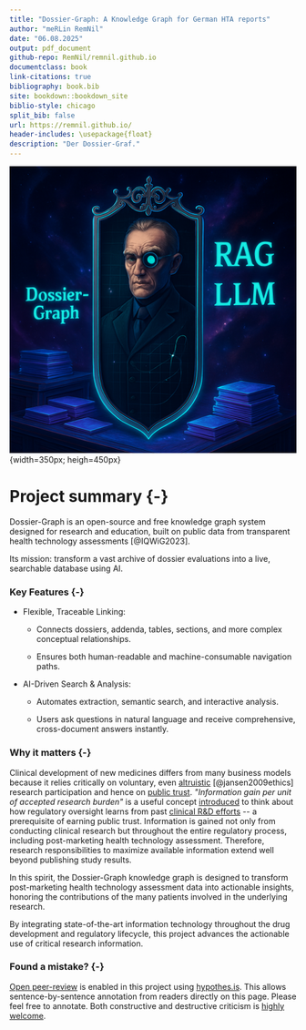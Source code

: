 ```yaml
---
title: "Dossier-Graph: A Knowledge Graph for German HTA reports"
author: "meRLin RemNil"
date: "06.08.2025"
output: pdf_document
github-repo: RemNil/remnil.github.io
documentclass: book
link-citations: true
bibliography: book.bib
site: bookdown::bookdown_site
biblio-style: chicago
split_bib: false
url: https://remnil.github.io/
header-includes: \usepackage{float}
description: "Der Dossier-Graf."
---
```


![](images/D_GRAF.png){width=350px; heigh=450px}

# Project summary {-}

Dossier-Graph is an open-source and free knowledge graph system designed for research and education, built on public data from transparent health technology assessments [@IQWiG2023].

Its mission: transform a vast archive of dossier evaluations into a live, searchable database using AI.

### Key Features {-}


- Flexible, Traceable Linking:

  - Connects dossiers, addenda, tables, sections, and more complex conceptual relationships.

  - Ensures both human-readable and machine-consumable navigation paths.

- AI-Driven Search & Analysis:

  - Automates extraction, semantic search, and interactive analysis.

  - Users ask questions in natural language and receive comprehensive, cross-document answers instantly.

### Why it matters {-}
Clinical development of new medicines differs from many business models because it relies critically on voluntary, even  [altruistic](https://onlinelibrary.wiley.com/doi/abs/10.1353/hcr.0.0164) [@jansen2009ethics] research participation and hence on [public trust](https://academic.oup.com/bjps/advance-article-abstract/doi/10.1093/bjps/axz023/5524669?redirectedFrom=fulltext). *"Information gain per unit of accepted research burden"* is a useful concept [introduced](https://www.youtube.com/watch?v=5ECTE0gbwFU=0m52s) to think about how regulatory oversight learns from past [clinical R&D efforts](https://www.ema.europa.eu/en/documents/other/laboratory-patient-journey-centrally-authorised-medicine_en.pdf) -- a prerequisite of earning public trust. Information is gained not only from conducting clinical research but throughout the entire regulatory process, including post-marketing health technology assessment. Therefore, research responsibilities to maximize available information extend well beyond publishing study results. 

In this spirit, the Dossier-Graph knowledge graph is designed to transform post-marketing health technology assessment data into actionable insights, honoring the contributions of the many patients involved in the underlying research.

By integrating state-of-the-art information technology throughout the drug development and regulatory lifecycle, this project advances the actionable use of critical research information.

### Found a mistake? {-}
[Open peer-review](http://www.openreviewtoolkit.org/) is enabled in this project using [hypothes.is](https://web.hypothes.is/). This allows sentence-by-sentence annotation from readers directly on this page. Please feel free to annotate. Both constructive and destructive criticism is [highly welcome](http://www.youtube.com/watch?v=ztmvtKLuR7I&t=10m48s).
